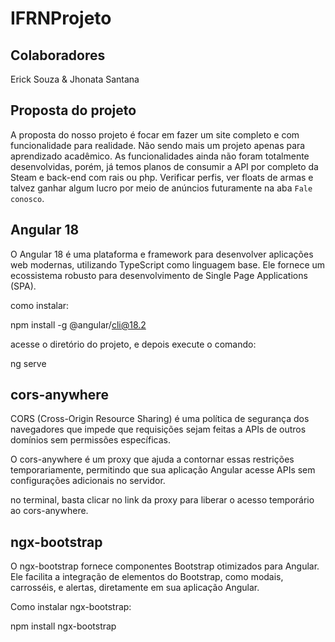 # IFRNProjeto

## Colaboradores

Erick Souza & Jhonata Santana

## Proposta do projeto

A proposta do nosso projeto é focar em fazer um site completo e com funcionalidade para realidade. Não sendo mais um projeto apenas para aprendizado acadêmico. As funcionalidades ainda não foram totalmente desenvolvidas, porém, já temos planos de consumir a API por completo da Steam e back-end com rais ou php. Verificar perfis, ver floats de armas e talvez ganhar algum lucro por meio de anúncios futuramente na aba `Fale conosco`.

## Angular 18

O Angular 18 é uma plataforma e framework para desenvolver aplicações web modernas, utilizando TypeScript como linguagem base. Ele fornece um ecossistema robusto para desenvolvimento de Single Page Applications (SPA).

como instalar:

npm install -g @angular/cli@18.2

acesse o diretório do projeto, e depois execute o comando:

ng serve

## cors-anywhere

CORS (Cross-Origin Resource Sharing) é uma política de segurança dos navegadores que impede que requisições sejam feitas a APIs de outros domínios sem permissões específicas.

O cors-anywhere é um proxy que ajuda a contornar essas restrições temporariamente, permitindo que sua aplicação Angular acesse APIs sem configurações adicionais no servidor.

no terminal, basta clicar no link da proxy para liberar o acesso temporário ao cors-anywhere.


## ngx-bootstrap

O ngx-bootstrap fornece componentes Bootstrap otimizados para Angular. Ele facilita a integração de elementos do Bootstrap, como modais, carrosséis, e alertas, diretamente em sua aplicação Angular.

Como instalar ngx-bootstrap:

npm install ngx-bootstrap
